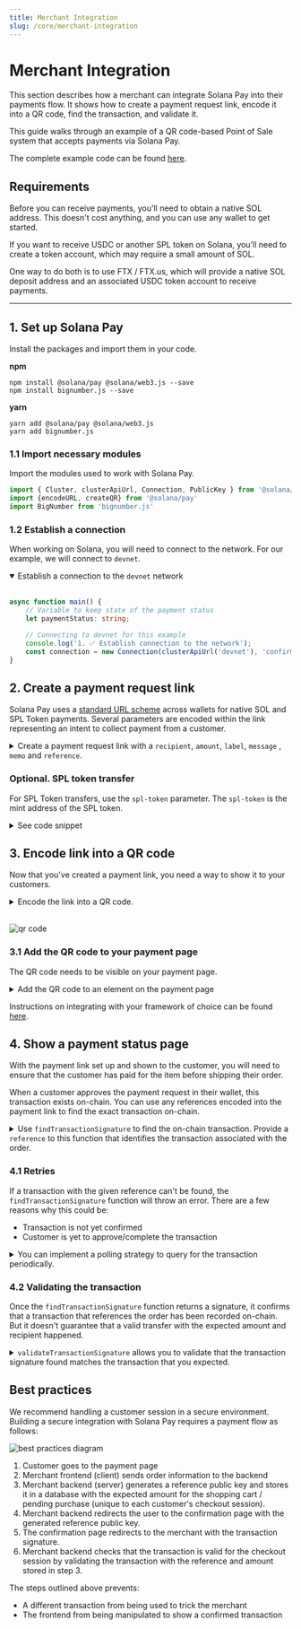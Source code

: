 ```yaml
---
title: Merchant Integration
slug: /core/merchant-integration
---
```


# Merchant Integration

This section describes how a merchant can integrate Solana Pay into their payments flow. It shows how to create a payment request link, encode it into a QR code, find the transaction, and validate it.

This guide walks through an example of a QR code-based Point of Sale system that accepts payments via Solana Pay.

The complete example code can be found [here][5].

## Requirements

Before you can receive payments, you'll need to obtain a native SOL address. This doesn't cost anything, and you can use any wallet to get started.

If you want to receive USDC or another SPL token on Solana, you'll need to create a token account, which may require a small amount of SOL.

One way to do both is to use FTX / FTX.us, which will provide a native SOL deposit address and an associated USDC token account to receive payments.

---

## 1. Set up Solana Pay

Install the packages and import them in your code.

**npm**

```shell
npm install @solana/pay @solana/web3.js --save
npm install bignumber.js --save
```

**yarn**

```shell
yarn add @solana/pay @solana/web3.js
yarn add bignumber.js
```

### 1.1 Import necessary modules

Import the modules used to work with Solana Pay.

```typescript
import { Cluster, clusterApiUrl, Connection, PublicKey } from '@solana/web3.js';
import {encodeURL, createQR} from '@solana/pay'
import BigNumber from 'bignumber.js'
```

### 1.2 Establish a connection

When working on Solana, you will need to connect to the network. For our example, we will connect to `devnet`.

<details open>
    <summary>
        Establish a connection to the <code>devnet</code> network
    </summary>

<br/>

```typescript
async function main() {
    // Variable to keep state of the payment status
    let paymentStatus: string;

    // Connecting to devnet for this example
    console.log('1. ✅ Establish connection to the network');
    const connection = new Connection(clusterApiUrl('devnet'), 'confirmed');
}
```

</details>

## 2. Create a payment request link

Solana Pay uses a [standard URL scheme](../SPEC.md) across wallets for native SOL and SPL Token payments. Several parameters are encoded within the link representing an intent to collect payment from a customer.

<details>
    <summary>
        Create a payment request link with a <code>recipient</code>, <code>amount</code>, <code>label</code>, <code>message</code> ,  <code>memo</code> and <code>reference</code>.
    </summary>

<br/>

```typescript
// -- snippet -- //

/**
 * Simulate a checkout experience
 *
 * Recommendation:
 * `amount` and `reference` should be created in a trusted environment (server).
 * The `reference` should be unique to a single customer session,
 * and will be used to find and validate the payment in the future.
 *
 */
console.log('2. 🛍 Simulate a customer checkout \n');
const amount = new BigNumber(20);
const reference = new Keypair().publicKey;
const label = 'Jungle Cats store';
const message = 'Jungle Cats store - your order - #001234';
const memo = 'JC#4098';
const recipient = new PublicKey("MERCHANT_WALLET")
 
/**
 * Create a payment request link
 *
 * Solana Pay uses a standard URL scheme across wallets for native SOL and SPL Token payments.
 * Several parameters are encoded within the link representing an intent to collect payment from a customer.
 */
console.log('3. 💰 Create a payment request link \n');
const url = encodeURL({ recipient: recipient, amount, reference, label, message, memo });
```

See [full code snippet][6]

</details>

### Optional. SPL token transfer

For SPL Token transfers, use the `spl-token` parameter. The `spl-token` is the mint address of the SPL token.

<details>
    <summary>See code snippet</summary>

```typescript
     /**
     * Simulate a checkout experience
     *
     * Recommendation:
     * `amount` and `reference` should be created in a trusted environment (server).
     * The `reference` should be unique to a single customer session,
     * and will be used to find and validate the payment in the future.
     *
     */
    console.log('2. 🛍 Simulate a customer checkout \n');
    const amount = new BigNumber(20);
    const reference = new Keypair().publicKey;
    const label = 'Jungle Cats store';
    const message = 'Jungle Cats store - your order - #001234';
    const memo = 'JC#4098';
    const splToken = new PublicKey('EPjFWdd5AufqSSqeM2qN1xzybapC8G4wEGGkZwyTDt1v');

    /**
     * Create a payment request link
     *
     * Solana Pay uses a standard URL scheme across wallets for native SOL and SPL Token payments.
     * Several parameters are encoded within the link representing an intent to collect payment from a customer.
     */
    console.log('3. 💰 Create a payment request link \n');
    const url = encodeURL({ recipient: MERCHANT_WALLET, amount, reference, label, message, memo, splToken });
```

</details>

## 3. Encode link into a QR code

Now that you've created a payment link, you need a way to show it to your customers.

<details>
    <summary>
        Encode the link into a QR code.
    </summary>

```typescript
// -- snippet -- //

/**
 * Create a payment request link
 *
 * Solana Pay uses a standard URL scheme across wallets for native SOL and SPL Token payments.
 * Several parameters are encoded within the link representing an intent to collect payment from a customer.
 */
console.log('3. 💰 Create a payment request link \n');
const url = encodeURL({ recipient: MERCHANT_WALLET, amount, reference, label, message, memo });

// encode URL in QR code
const qrCode = createQR(url);
```

</details>

<br/>

![qr code](/img/solana-pay.png)

### 3.1 Add the QR code to your payment page

The QR code needs to be visible on your payment page.

<details>
    <summary>
        Add the QR code to an element on the payment page
    </summary>

```typescript
// -- snippet -- //

console.log('3. 💰 Create a payment request link \n');
const url = encodeURL({ recipient: MERCHANT_WALLET, amount, reference, label, message, memo });

// encode URL in QR code
const qrCode = createQR(url);

// get a handle of the element
const element = document.getElementById('qr-code');

// append QR code to the element
qrCode.append(element);
```

</details>

Instructions on integrating with your framework of choice can be found [here][1].

## 4. Show a payment status page

With the payment link set up and shown to the customer, you will need to ensure that the customer has paid for the item before shipping their order.

When a customer approves the payment request in their wallet, this transaction exists on-chain. You can use any references encoded into the payment link to find the exact transaction on-chain.

<details>
    <summary>
        Use <code>findTransactionSignature</code> to find the on-chain transaction. Provide a <code>reference</code> to this function that identifies the transaction associated with the order.
    </summary>

<br/>

```typescript
// -- snippet -- //

/**
 * Simulate wallet interaction
 *
 * This is only for example purposes. This interaction will be handled by a wallet provider
 */
console.log('4. 🔐 Simulate wallet interaction \n');
simulateWalletInteraction(connection, url);

// Update payment status
paymentStatus = 'pending';

/**
 * Wait for payment to be confirmed
 *
 * When a customer approves the payment request in their wallet, this transaction exists on-chain.
 * You can use any references encoded into the payment link to find the exact transaction on-chain.
 * Important to note that we can only find the transaction when it's **confirmed**
 */
console.log('\n5. Find the transaction');
const signatureInfo = await findTransactionSignature(connection, reference, undefined, 'confirmed');

// Update payment status
paymentStatus = 'confirmed';
```

**Note**: The `findTransactionSignature` function uses `confirmed` as the default finality value. This can, on rare occasions, result in a transaction that is not fully complete. For full finality, use `finalized`. This can result in slower transaction completion.

See [full code snippet][7]

</details>

### 4.1 Retries

If a transaction with the given reference can't be found, the `findTransactionSignature` function will throw an error. There are a few reasons why this could be:

- Transaction is not yet confirmed
- Customer is yet to approve/complete the transaction

<details>
    <summary>
        You can implement a polling strategy to query for the transaction periodically.
    </summary>

```typescript
// -- snippet -- //

let signatureInfo: ConfirmedSignatureInfo;

return new Promise((resolve, reject) => {
    /**
     * Retry until we find the transaction
     *
     * If a transaction with the given reference can't be found, the `findTransactionSignature`
     * function will throw an error. There are a few reasons why this could be a false negative:
     *
     * - Transaction is not yet confirmed
     * - Customer is yet to approve/complete the transaction
     *
     * You can implement a polling strategy to query for the transaction periodically.
     */
    const interval = setInterval(async () => {
        console.log('Checking for transaction...', count);
        try {
            signatureInfo = await findTransactionSignature(connection, reference, undefined, 'confirmed');
            console.log('\n 🖌  Signature found: ', signatureInfo.signature);
            clearInterval(interval);
            resolve(signatureInfo);
        } catch (error: any) {
            if (!(error instanceof FindTransactionSignatureError)) {
                console.error(error);
                clearInterval(interval);
                reject(error);
            }
        }
    }, 250);
});
```

See [full code snippet][7]

</details>

### 4.2 Validating the transaction

Once the `findTransactionSignature` function returns a signature, it confirms that a transaction that references the order has been recorded on-chain. But it doesn't guarantee that a valid transfer with the expected amount and recipient happened.

<details>
    <summary>
        <code>validateTransactionSignature</code> allows you to validate that the transaction signature found matches the transaction that you expected.
    </summary>

```typescript
// -- snippet -- //

/**
 * Validate transaction
 *
 * Once the `findTransactionSignature` function returns a signature,
 * it confirms that a transaction with reference to this order has been recorded on-chain.
 *
 * `validateTransactionSignature` allows you to validate that the transaction signature
 * found matches the transaction that you expected.
 */
console.log('\n6. 🔗 Validate transaction \n');
const amountInLamports = amount.times(LAMPORTS_PER_SOL).integerValue(BigNumber.ROUND_FLOOR);

try {
    await validateTransactionSignature(connection, signature, MERCHANT_WALLET, amountInLamports, undefined, reference);

    // Update payment status
    paymentStatus = 'validated';
    console.log('✅ Payment validated');
    console.log('📦 Ship order to customer');
} catch (error) {
    console.error('❌ Payment failed', error);
}
```

See [full code snippet][8]

</details>

## Best practices

We recommend handling a customer session in a secure environment. Building a secure integration with Solana Pay requires a payment flow as follows:

![best practices diagram](/img/security-best-practices.png)

1. Customer goes to the payment page
2. Merchant frontend (client) sends order information to the backend
3. Merchant backend (server) generates a reference public key and stores it in a database with the expected amount for the shopping cart / pending purchase (unique to each customer's checkout session).
4. Merchant backend redirects the user to the confirmation page with the generated reference public key.
5. The confirmation page redirects to the merchant with the transaction signature.
6. Merchant backend checks that the transaction is valid for the checkout session by validating the transaction with the reference and amount stored in step 3.

The steps outlined above prevents:

- A different transaction from being used to trick the merchant
- The frontend from being manipulated to show a confirmed transaction

<!-- References -->

[1]: https://github.com/solana-labs/qr-code-styling
[2]: https://spl.solana.com/memo
[3]: https://github.com/solana-labs/solana/issues/19535
[4]: https://github.com/solana-labs/solana-pay/tree/master/point-of-sale
[5]: https://github.com/solana-labs/solana-pay/tree/master/core/example/payment-flow-merchant
[6]: https://github.com/solana-labs/solana-pay/blob/master/core/example/payment-flow-merchant/simulateCheckout.ts
[7]: https://github.com/solana-labs/solana-pay/blob/master/core/example/payment-flow-merchant/main.ts#L61
[8]: https://github.com/solana-labs/solana-pay/blob/master/core/example/payment-flow-merchant/main.ts#L105
